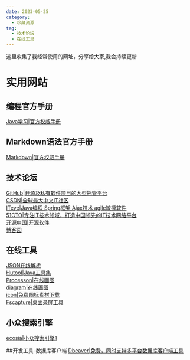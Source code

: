 ```yaml
---
date: 2023-05-25
category:
  - 珍藏资源
tag:
  - 技术论坛
  - 在线工具
---
```


这里收集了我经常使用的网址，分享给大家,我会持续更新
# 实用网站

## 编程官方手册
[Java学习|官方权威手册](https://docs.oracle.com/javase/tutorial/java/index.html)<br/>

## Markdown语法官方手册
[Markdown|官方权威手册](https://markdown.com.cn/editor/)<br/>

## 技术论坛
[GitHub|开源及私有软件项目的大型托管平台](http://www.github.com/)<br/>
[CSDN|全球最大中文IT社区](http://www.csdn.net/)<br/>
[ITeye|Java编程 Spring框架 Ajax技术 agile敏捷软件](https://www.iteye.com/)<br/>
[51CTO|专注IT技术领域，打造中国领先的IT技术网络平台](https://www.51cto.com/)<br/>
[开源中国|开源软件](https://www.oschina.net/)<br/>
[博客园](https://www.cnblogs.com/)<br/>


## 在线工具
[JSON在线解析](https://www.sojson.com/)<br/>
[Hutool|Java工具集](https://hutool.cn/)<br/>
[Processon|在线画图](https://www.processon.com/)<br/>
[diagram|在线画图](https://app.diagrams.net/)<br/>
[icon|免费图标素材下载](https://iconmonstr.com/)<br/>
[Fscapture|桌面录屏工具](https://www.faststonecapture.cn/)<br/>



## 小众搜索引擎
 [ecosia|小众搜索引擎1]( https://www.ecosia.org/)<br/>


##开发工具-数据库客户端
[Dbeaver|免费，同时支持多平台数据库客户端工具](https://dbeaver.io/)<br/>

    